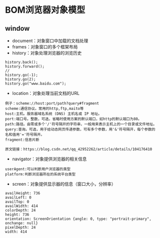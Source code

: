 # BOM浏览器对象模型
## window
* document：对象窗口中加载的文档处理
* frames：对象窗口的多个框架布局
* history：对象处理浏览器的浏览历史
```
history.back();
history.forward();
//
history.go(-1);
history.go(2);
history.go("www.baidu.com");
```
* location：对象处理当前文档的URL
```
例子：scheme://host:port/path?query#fragment
scheme:通信协议。常用的http,ftp,maito等
host:主机。服务器域名系统 (DNS) 主机名或 IP 地址。
port:端口号。整数，可选，省略时使用方案的默认端口，如http的默认端口为80。
path:路径。由零或多个'/'符号隔开的字符串，一般用来表示主机上的一个目录或文件地址。
query:查询。可选，用于给动态网页传递参数，可有多个参数，用'&'符号隔开，每个参数的名和值用'='符号隔开。
fragment:信息片断

原文链接：https://blog.csdn.net/qq_42952262/article/details/104176410
```
* navigator：对象提供浏览器的相关信息
```
userAgent:可以判断用户浏览器的类型
platform:判断浏览器所在的系统平台类型
```
* screen：对象提供显示器的信息（窗口大小，分辨率）
```
availHeight: 736
availLeft: 0
availTop: 0
availWidth: 414
colorDepth: 24
height: 736
orientation: ScreenOrientation {angle: 0, type: "portrait-primary", onchange: null}
pixelDepth: 24
width: 414
```